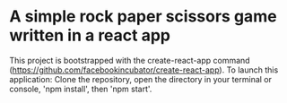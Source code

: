 # A simple rock paper scissors game written in a react app

This project is bootstrapped with the create-react-app command (https://github.com/facebookincubator/create-react-app).
To launch this application:
Clone the repository, open the directory in your terminal or console, 'npm install', then 'npm start'.
